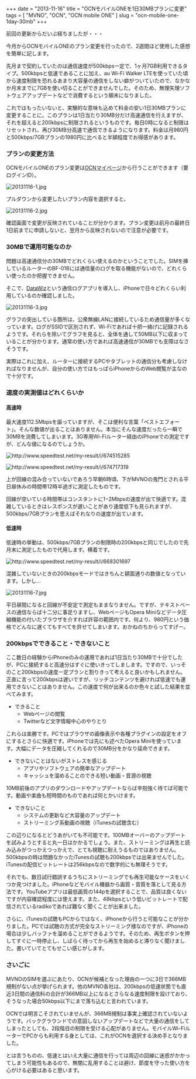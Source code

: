 +++
date = "2013-11-16"
title = "OCNモバイルONEを1日30MBプランに変更"
tags = [ "MVNO", "OCN", "OCN mobile ONE" ]
slug = "ocn-mobile-one-1day-30mb"
+++

前回の更新からだいぶ経ちましたが・・・

今月からOCNモバイルONEのプラン変更を行ったので、2週間ほど使用した感想を簡単に記します。

<!--more-->

先月まで契約していたのは通信速度が500kbps一定で、1ヶ月7GB利用できるタイプ。500kbpsと低速であることに加え、au
Wi-Fi Walker
LTEを使っていた頃から速度制限を恐れるあまり大容量の通信をしない癖がついていたので、なかなか月末までに7GBを使い切ることができませんでした。そのため、無理矢理ソフトウェアアップデートなどで消費するという顛末になりました。

これではもったいないと、実験的な意味も込めて料金の安い1日30MBプランに変更することに。このプランは1日当たり30MB分だけ高速通信を行えますが、それを超えると200kbpsに制限されるというものです。毎日0時になると制限はリセットされ、再び30MB分高速で通信できるようになります。料金は月980円と500kbps/7GBプランの1980円に比べると半額程度でお得感があります。

### プランの変更方法

OCNモバイルONEのプラン変更は[OCNマイページ](https://mypage.ocn.ne.jp/procedure/ocn/wireless/charge/index.do)から行うことができます（要ログインID）。

![20131116-1.jpg](/images/2013/11/20131116-1.jpg)

プルダウンから変更したいプラン内容を選択すると、

![20131116-2.jpg](/images/2013/11/20131116-2.jpg)

確認画面で変更が反映されていることが分かります。プラン変更は前月の最終日1日前までに申請しないと、翌月から反映されないので注意が必要です。

### 30MBで運用可能なのか

問題は高速通信分の30MBでどれくらい使えるのかということでした。SIMを挿しているルーターのBF-01Bには通信量のログを取る機能がないので、どれくらい使ったのか把握できません。

そこで、[DataWiz](https://itunes.apple.com/jp/app/datawiz-free-mobile-data-management/id544544238)という通信ログアプリを導入し、iPhoneで日々どれくらい利用しているのか確認しました。

![20131116-3.jpg](/images/2013/11/20131116-3.jpg)

グラフの突出している箇所は、公衆無線LANに接続しているため通信量が多くなっています。ログがSSIDで区別されず、Wi-Fiであれば十把一絡げに記録されるようです。それらを除いてグラフを見ると、全体を通して50MB以下に収まっていることが分かります。通常の使い方であれば高速通信が30MBでも支障はなさそうです。

実際はこれに加え、ルーターに接続するPCやタブレットの通信分も考慮しなければなりませんが、自分の使い方ではもっぱらiPhoneからのWeb閲覧が主なので十分です。

### 速度の実測値はどれくらいか

#### 高速時

最大速度112.5Mbpsを謳っていますが、そこは便利な言葉「ベストエフォート」。そんな数値が出ることはありません。本当にそんな速度だったら一瞬で30MBを消費してしまいます。3G専用Wi-Fiルーター経由のiPhoneでの測定ですが、どんな値になるのでしょうか。

![<http://www.speedtest.net/my-result/i/674515285>](/images/2013/11/20131116-4.png)

![<http://www.speedtest.net/my-result/i/674717319>](/images/2013/11/20131116-5.png)

上が回線の混み合っていないであろう早朝6時頃、下がMVNOの鬼門とされる平日昼休みの時間帯12時半過ぎに測定したものです。

回線が空いている時間帯はコンスタントに1−2Mbpsの速度が出て快適です。混雑しているときはレスポンスが遅いことがあり速度低下も見られますが、500kbps/7GBプランを思えばそれなりの速度が出ています。

#### 低速時

低速時の挙動は、500kbps/7GBプランの制限時の200kbpsと同じでしたので先月末に測定したもので代用します。横着です。

![<http://www.speedtest.net/my-result/i/668301697>](/images/2013/11/20131116-6.png)

混雑していないときの200kbpsモードではきちんと額面通りの数値となっています。しかし…

![20131116-7.jpg](/images/2013/11/20131116-7.jpg)

平日昼間になると回線が不安定で測定もままなりません。ですが、テキストベースの通信ならば十二分に事足りますし、WebページもOpera
Miniなどデータ圧縮機能の付いたブラウザを介すれば許容の範囲内です。何より、980円という価格でどんなに遅くてもすべてを許せてしまいます。おかねのちからってすげー。

### 200kbpsでできること・できないこと

ここ数日の経験からiPhoneのみの運用であれば1日当たり30MBで十分でしたが、PCに接続すると高速分はすぐに使いきってしまします。ですので、いっそのこと200kbpsの速度一定プランと割りきって考えると良いかもしれません。正直に言って200kbpsは遅いですが、リッチコンテンツを避ければ低速でも運用できないことはありません。この速度で何が出来るのか色々と試した結果を並べてみます。

-   できること
    -   Webページの閲覧
    -   Twitterなど文字情報中心のやりとり

これらは楽勝です。PCではブラウザの画像表示や各種プラグインの設定をオフにするとさらに快適です。iPhoneでは先にも述べたOpera
Miniを使っています。大幅にデータを圧縮してくれるので30MB分をかなり延命できます。

-   できないことはないがストレスを感じる
    -   アプリやソフトウェアの簡単なアップデート
    -   キャッシュを溜めることのできる短い動画・音源の視聴

10MB前後のアプリのダウンロードやアップデートならば辛抱強く待てば可能です。動画や楽曲も短時間のものであれば何とかいけます。

-   できないこと
    -   システムの更新など大容量のアップデート
    -   ストリーミング系動画の視聴（iTunesの試聴含む）

この辺りになるとどうあがいても不可能です。100MBオーバーのアップデートを試みようとすると丸一日はかかるでしょう。また、ストリーミングは再生と読み込みがつっかえつっかえで、とても視聴に耐えうるものではありません。500kbpsの時は問題なかったiTunesの試聴も200kbpsでは出来ませんでした。iTunesの配信ビットレートは256kbpsなので数字的にも無理そうです。

それでも、数日試行錯誤するうちにストリーミングでも再生可能なケースをいくつか見つけました。iPhoneなどモバイル機器から画質・音質を落として見る方法です。YouTubeアプリは最低画質の144pを選択することで、品質は良くないですが内容確認程度には使えます。また、48kbpsという低いビットレートで配信されているradikoであれば難なく聞くことが出来ました。

さらに、iTunesの試聴もPCからではなく、iPhoneから行うと可能なことが分かりました。PCでは試聴の方式が完全なストリーミング様なのですが、iPhoneの場合は少しバッファを溜めることができるようです。そのため、再生ボタンを押してすぐに一時停止し、しばらく待ってから再生を始めると滞りなく聞けました。書いていてとてもせこい感じがします。

### さいごに

MVNOのSIMを選ぶにあたり、OCNが候補となった理由の一つに3日で366MB規制がない点が挙げられます。他のMVNO各社は、200kbpsの低速状態でも直近3日間の通信料の合計が366MB以上になるとさらなる速度制限を設けており、そうなった場合50kbps以下にまで落ち込むと言われています。

OCNでは明言こそされていませんが、366MB規制は事実上確認されていないようです。バックグラウンドでの意図しないアップデートなどで大量の通信をしてしまったとしても、2段階目の制限を受ける心配がありません。モバイルWi-FiルーターでPCからも利用する身としては、これがOCNを選択する決め手となりました。

とは言うものの、低速とはいえ大量に通信を行っては周辺の回線に迷惑がかかってしまう可能性もあるので、無闇に乱用することは避け、節度を守った使い方を心がける必要はあると思います。
